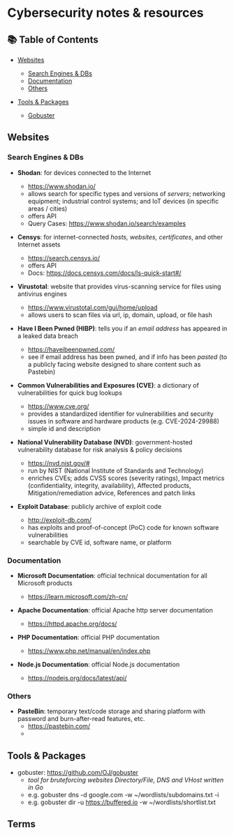 # Cybersecurity notes & resources
## 📚 Table of Contents

- [Websites](#websites)
  - [Search Engines & DBs](#search-engines--dbs)
  - [Documentation](#documentation)
  - [Others](#others)

- [Tools & Packages](#tools--packages)
  - [Gobuster](#gobuster)

## Websites

### Search Engines & DBs

- **Shodan**: for devices connected to the Internet
    - https://www.shodan.io/
    - allows search for specific types and versions of *servers*; networking equipment; industrial control systems; and IoT devices (in specific areas / cities)
    - offers API
    - Query Cases: https://www.shodan.io/search/examples

- **Censys**: for internet-connected *hosts, websites, certificates*, and other Internet assets
    - https://search.censys.io/
    - offers API
    - Docs: https://docs.censys.com/docs/ls-quick-start#/

- **Virustotal**: website that provides virus-scanning service for files using antivirus engines
    - https://www.virustotal.com/gui/home/upload
    - allows users to scan files via url, ip, domain, upload, or file hash

- **Have I Been Pwned (HIBP)**: tells you if an *email address* has appeared in a leaked data breach
    - https://haveibeenpwned.com/
    - see if email address has been pwned, and if info has been *pasted* (to a publicly facing website designed to share content such as Pastebin)

- **Common Vulnerabilities and Exposures (CVE)**:  a dictionary of vulnerabilities for quick bug lookups
    - https://www.cve.org/
    - provides a standardized identifier for vulnerabilities and security issues in software and hardware products (e.g. CVE-2024-29988)
    - simple id and description

- **National Vulnerability Database (NVD)**: government-hosted vulnerability database for risk analysis & policy decisions
    - https://nvd.nist.gov/#
    - run by NIST (National Institute of Standards and Technology)
    - enriches CVEs; adds CVSS scores (severity ratings), Impact metrics (confidentiality, integrity, availability), Affected products, Mitigation/remediation advice, References and patch links

- **Exploit Database**: publicly archive of exploit code
    - http://exploit-db.com/
    - has exploits and proof-of-concept (PoC) code for known software vulnerabilities
    - searchable by CVE id, software name, or platform

### Documentation

- **Microsoft Documentation**: official technical documentation for all Microsoft products
    - https://learn.microsoft.com/zh-cn/

- **Apache Documentation**: official Apache http server documentation
    - https://httpd.apache.org/docs/

- **PHP Documentation**: official PHP documentation
    - https://www.php.net/manual/en/index.php

- **Node.js Documentation**: official Node.js documentation
    - https://nodejs.org/docs/latest/api/


### Others

- **PasteBin**: temporary text/code storage and sharing platform with password and burn-after-read features, etc.
    - https://pastebin.com/
    - 

## Tools & Packages

- gobuster: https://github.com/OJ/gobuster
    - *tool for bruteforcing websites Directory/File, DNS and VHost written in Go*
    - e.g.      gobuster dns -d google.com -w ~/wordlists/subdomains.txt -i
    - e.g.      gobuster dir -u https://buffered.io -w ~/wordlists/shortlist.txt

## Terms
